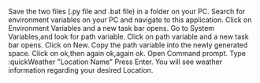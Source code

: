 Save the two files (.py file and .bat file) in a folder on your PC.
Search for environment variables on your PC and navigate to this application.
Click on Environment Variables and a new task bar opens.
Go to System Variables,and look for path variable.
Click on path variable and a new task bar opens.
Click on New.
Copy the path variable into the newly generated space.
Click on ok,then again ok,again ok.
Open Command prompt.
Type :quickWeather "Location Name"
Press Enter.
You will see weather information regarding your desired Location.


